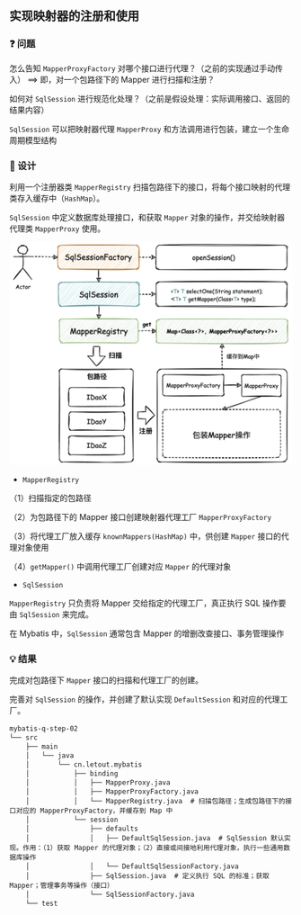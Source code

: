 ## 实现映射器的注册和使用


### ❓ 问题

怎么告知 `MapperProxyFactory` 对哪个接口进行代理？（之前的实现通过手动传入）
==> 即，对一个包路径下的 Mapper 进行扫描和注册？


如何对 `SqlSession` 进行规范化处理？（之前是假设处理：实际调用接口、返回的结果内容）


`SqlSession` 可以把映射器代理 `MapperProxy` 和方法调用进行包装，建立一个生命周期模型结构



### 🎨 设计


利用一个注册器类 `MapperRegistry` 扫描包路径下的接口，将每个接口映射的代理类存入缓存中（`HashMap`）。

`SqlSession` 中定义数据库处理接口，和获取 `Mapper` 对象的操作，并交给映射器代理类 `MapperProxy` 使用。

![](../imgs/02/1.png)

- `MapperRegistry`

（1）扫描指定的包路径

（2）为包路径下的 Mapper 接口创建映射器代理工厂 `MapperProxyFactory`

（3）将代理工厂放入缓存 `knownMappers(HashMap)` 中，供创建 `Mapper` 接口的代理对象使用

（4）`getMapper()` 中调用代理工厂创建对应 `Mapper` 的代理对象

- `SqlSession`

`MapperRegistry` 只负责将 Mapper 交给指定的代理工厂，真正执行 SQL 操作要由 `SqlSession` 来完成。

在 Mybatis 中，`SqlSession` 通常包含 Mapper 的增删改查接口、事务管理操作

### 💡 结果

完成对包路径下 `Mapper` 接口的扫描和代理工厂的创建。

完善对 `SqlSession` 的操作，并创建了默认实现 `DefaultSession` 和对应的代理工厂。


```
mybatis-q-step-02
└── src
    ├── main
    │   └── java
    │       └── cn.letout.mybatis
    │           ├── binding
    │           │   ├── MapperProxy.java
    │           │   ├── MapperProxyFactory.java
    │           │   └── MapperRegistry.java  # 扫描包路径；生成包路径下的接口对应的 MapperProxyFactory，并缓存到 Map 中
    │           └── session
    │               ├── defaults
    │               │   ├── DefaultSqlSession.java  # SqlSession 默认实现。作用：（1）获取 Mapper 的代理对象；（2）直接或间接地利用代理对象，执行一些通用数据库操作
    │               │   └── DefaultSqlSessionFactory.java
    │               ├── SqlSession.java  # 定义执行 SQL 的标准；获取 Mapper；管理事务等操作（接口）
    │               └── SqlSessionFactory.java
    └── test
```